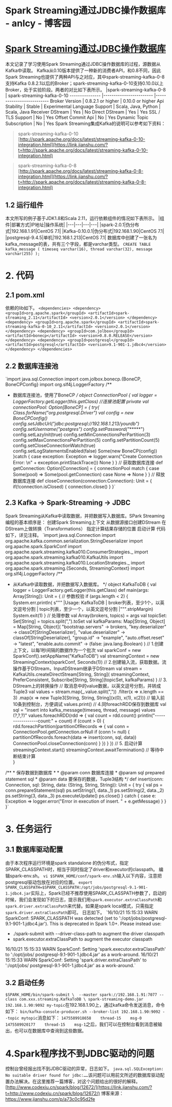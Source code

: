 
# Spark Streaming通过JDBC操作数据库 - anlcy - 博客园






# [Spark Streaming通过JDBC操作数据库](https://www.cnblogs.com/camilla/p/8350988.html)
本文记录了学习使用Spark Streaming通过JDBC操作数据库的过程，源数据从Kafka中读取。
Kafka从0.10版本提供了一种新的消费者API，和0.8不同，因此Spark Streaming也提供了两种API与之对应，其中spark-streaming-kafka-0-8支持Kafka 0.8.2.1以后的Broker；spark-streaming-kafka-0-10支持0.10.0以上Broker，处于实验阶段。两者的对比如下表所示。
|spark-streaming-kafka-0-8 | spark-streaming-kafka-0-10
---------------  |------------------------  |--------------------------
Broker Version    | 0.8.2.1 or higher        | 0.10.0 or higher
Api Stability     | Stable                   | Experimental
Language Support  | Scala, Java, Python      | Scala, Java
Receiver DStream  | Yes                      | No
Direct DStream    | Yes                      | Yes
SSL / TLS Support | No                       | Yes
Offset Commit Api | No                       | Yes
Dynamic Topic Subscription | No              | Yes
Spark Streaming集成Kafka的说明可以参考如下资料：
> spark-streaming-kafka-0-10
> [http://spark.apache.org/docs/latest/streaming-kafka-0-10-integration.html](https://link.jianshu.com/?t=http://spark.apache.org/docs/latest/streaming-kafka-0-10-integration.html)

> spark-streaming-kafka-0-8
> [http://spark.apache.org/docs/latest/streaming-kafka-0-8-integration.html](https://link.jianshu.com/?t=http://spark.apache.org/docs/latest/streaming-kafka-0-8-integration.html)

## 1.2 运行组件
本文所写的例子基于JDK1.8和Scala 2.11，运行依赖组件的情况如下表所示。
|组件|部署方式|IP地址|操作系统|
|---|---|---|---|
|spark-2.0.1|伪分布式|192.168.1.91|CentOS 7.1|
|Kafka-0.10.0.1|伪分布式|192.168.1.90|CentOS 7.1|
|postgresql-9.4.5|单机|192.168.1.213|CentOS 7.1|
数据库中创建了一张名为kafka_message的表，共有三个字段，都是varchar类型。
`CREATE TABLE kafka_message (
    timeseq varchar(16),
    thread varchar(32),
    message varchar(255)
);`
# 2. 代码
## 2.1 pom.xml
依赖的lib如下。
`<dependencies>
    <dependency>
        <groupId>org.apache.spark</groupId>
        <artifactId>spark-streaming_2.11</artifactId>
        <version>2.0.1</version>
    </dependency>
    <dependency>
        <groupId>org.apache.spark</groupId>
        <artifactId>spark-streaming-kafka-0-10_2.11</artifactId>
        <version>2.0.1</version>
    </dependency>
    <dependency>
        <groupId>com.jolbox</groupId>
        <artifactId>bonecp</artifactId>
        <version>0.8.0.RELEASE</version>
    </dependency>
    <dependency>
        <groupId>postgresql</groupId>
        <artifactId>postgresql</artifactId>
        <version>9.1-901-1.jdbc4</version>
    </dependency>
</dependencies>`
## 2.2 数据库连接池
`import java.sql.Connection
import com.jolbox.bonecp.{BoneCP, BoneCPConfig}
import org.slf4j.LoggerFactory
 /**
  *  数据库连接池，使用了BoneCP
  */
object ConnectionPool {
  val logger = LoggerFactory.getLogger(this.getClass)
  //连接池配置
  private val connectionPool: Option[BoneCP] = {
    try{
      Class.forName("org.postgresql.Driver")
      val config = new BoneCPConfig()
      config.setJdbcUrl("jdbc:postgresql://192.168.1.213/yourdb")
      config.setUsername("postgres")
      config.setPassword("******")
      config.setLazyInit(true)
      config.setMinConnectionsPerPartition(3)
      config.setMaxConnectionsPerPartition(5)
      config.setPartitionCount(5)
      config.setCloseConnectionWatch(true)
      config.setLogStatementsEnabled(false)
      Some(new BoneCP(config))
    }catch {
      case exception: Exception =>
        logger.warn("Create Connection Error: \n" + exception.printStackTrace())
        None
    }
  }
  // 获取数据库连接
  def getConnection: Option[Connection] = {
    connectionPool match {
      case Some(pool) => Some(pool.getConnection)
      case None => None
    }
  }
  // 释放数据库连接
  def closeConnection(connection:Connection): Unit = {
    if(!connection.isClosed) {
      connection.close()
    }
  }`
## 2.3 Kafka -> Spark-Streaming -> JDBC
Spark Streaming从Kafka中读取数据，并把数据写入数据库。SPark Streaming编程的基本顺序是：
创建Spark Streaming上下文
从数据源接口创建DStream
在DStream上做转换（Transformations）
指定计算结果存储的位置
启动计算
代码如下，详见注释。
`import java.sql.Connection
import org.apache.kafka.common.serialization.StringDeserializer
import org.apache.spark.SparkConf
import org.apache.spark.streaming.kafka010.ConsumerStrategies._
import org.apache.spark.streaming.kafka010.KafkaUtils
import org.apache.spark.streaming.kafka010.LocationStrategies._
import org.apache.spark.streaming.{Seconds, StreamingContext}
import org.slf4j.LoggerFactory
/**
  * 从Kafka中读取数据，并把数据写入数据库。
  */
object KafkaToDB {
  val logger = LoggerFactory.getLogger(this.getClass)
  def main(args: Array[String]): Unit = {
    // 参数校验
    if (args.length < 2) {
      System.err.println(
        s"""
           |Usage: KafkaToDB <brokers> <topics>
           |  <brokers> broker列表，至少1个，以英文逗号分割
           |  <topics> topic列表，至少一个，以英文逗号分割
           |""".stripMargin)
      System.exit(1)
    }
    // 处理参数
    val Array(brokers, topics) = args
    val topicSet: Set[String] = topics.split(",").toSet 
    val kafkaParams: Map[String, Object] = Map[String, Object](
      "bootstrap.servers" -> brokers,
      "key.deserializer" -> classOf[StringDeserializer],
      "value.deserializer" -> classOf[StringDeserializer],
      "group.id" -> "example",
      "auto.offset.reset" -> "latest",
      "enable.auto.commit" -> (false: java.lang.Boolean)
    )
    // 1.创建上下文，以每1秒间隔的数据作为一个批次
    val sparkConf = new SparkConf().setAppName("KafkaToDB")
    val streamingContext = new StreamingContext(sparkConf, Seconds(1))
    // 2.创建输入流，获取数据。流操作基于DStream，InputDStream继承于DStream
    val stream = KafkaUtils.createDirectStream[String, String](
      streamingContext,
      PreferConsistent,
      Subscribe[String, String](topicSet, kafkaParams)
    )
    // 3. DStream上的转换操作
    // 取消息中的value数据，以英文逗号分割，并转成Tuple3
    val values = stream.map(_.value.split(","))
      .filter(x => x.length == 3)
      .map(x => new Tuple3[String, String, String](x(0), x(1), x(2)))
    // 输入前10条到控制台，方便调试
    values.print()
    // 4.同foreachRDD保存到数据库
    val sql = "insert into kafka_message(timeseq, thread, message) values (?,?,?)"
    values.foreachRDD(rdd => {
      val count = rdd.count()
      println("-----------------count:" + count)
      if (count > 0) {
        rdd.foreachPartition(partitionOfRecords => {
          val conn = ConnectionPool.getConnection.orNull
          if (conn != null) {
            partitionOfRecords.foreach(data => insert(conn, sql, data))
            ConnectionPool.closeConnection(conn)
          }
        })
      }
    })
    // 5. 启动计算
    streamingContext.start() 
    streamingContext.awaitTermination() // 等待中断结束计算    
  }

  /**
    * 保存数据到数据库
    *
    * @param conn 数据库连接
    * @param sql  prepared statement sql
    * @param data 要保存的数据，Tuple3结构
    */
  def insert(conn: Connection, sql: String, data: (String, String, String)): Unit = {
    try {
      val ps = conn.prepareStatement(sql)
      ps.setString(1, data._1)
      ps.setString(2, data._2)
      ps.setString(3, data._3)
      ps.executeUpdate()
      ps.close()
    } catch {
      case e: Exception =>
        logger.error("Error in execution of insert. " + e.getMessage)
    }
  }
}`
# 3. 任务运行
## 3.1 数据库驱动配置
由于本次程序运行环境是spark standalone 的伪分布式，指定SPARK_CLASSPATH时，相当于同时指定了driver和executor的classpath。
编辑spark-env.sh。
`vi $SPARK_HOME/conf/spark-env.sh`输入以下内容，注意把postgresql驱动包放在对应的位置。
`export SPARK_CLASSPATH=$SPARK_CLASSPATH:/opt/jobs/postgresql-9.1-901-1.jdbc4.jar`实际上，Spark已经不推荐使用SPARK_CLASSPATH参数了，启动的时候，我们会发现如下的日志，提示我们用`spark.executor.extraClassPath`和`spark.driver.extraClassPath`来代替。如果是spark local模式，只需指定`spark.driver.extraClassPath`即可。
日志如下。
`16/10/21 15:15:33 WARN SparkConf: 
SPARK_CLASSPATH was detected (set to ':/opt/jobs/postgresql-9.1-901-1.jdbc4.jar').
This is deprecated in Spark 1.0+.
Please instead use:
 - ./spark-submit with --driver-class-path to augment the driver classpath
 - spark.executor.extraClassPath to augment the executor classpath
        
16/10/21 15:15:33 WARN SparkConf: Setting 'spark.executor.extraClassPath' to ':/opt/jobs/
postgresql-9.1-901-1.jdbc4.jar' as a work-around.
16/10/21 15:15:33 WARN SparkConf: Setting 'spark.driver.extraClassPath' to ':/opt/jobs/
postgresql-9.1-901-1.jdbc4.jar' as a work-around.`
## 3.2 启动任务
`$SPARK_HOME/bin/spark-submit \ 
--master spark://192.168.1.91:7077
--class com.xxx.streaming.KafkaToDB \
 spark-streaming-demo.jar 192.168.1.90:9092 my-topic`在192.168.1.90上，通过kafka命令发送消息，命令如下：
`bin/kafka-console-producer.sh --broker-list 192.168.1.90:9092 --topic mytopic`消息如下：
`1475589918658    thread-15    msg-0
1475589920177    thread-15    msg-1`之后，我们可以在控制台看到消息被输出，也可以在数据库中查询到这些数据。
# 4.Spark程序找不到JDBC驱动的问题
控制台曾经报出找不到JDBC驱动的异常，日志如下。
`java.sql.SQLException: No suitable driver found for jdbc:……`该问题可以用前文所述的数据库驱动配置办法解决。在这里推荐一篇博客，对这个问题给出的很好的解释。
[http://www.codexiu.cn/spark/blog/12672/](https://link.jianshu.com/?t=http://www.codexiu.cn/spark/blog/12672/)
博客来源：https://www.jianshu.com/p/a73c0c95d2fe





